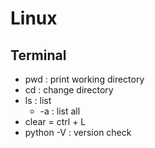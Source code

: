 # Linux

## Terminal

- pwd : print working directory
- cd : change directory
- ls : list
  - -a : list all
- clear = ctrl + L
- python -V : version check